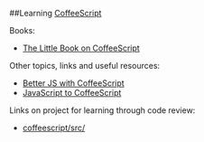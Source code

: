 ##Learning [CoffeeScript](http://coffeescript.org/)

Books:

* [The Little Book on CoffeeScript](https://arcturo.github.io/library/coffeescript/)

Other topics, links and useful resources:

* [Better JS with CoffeeScript](https://vimeo.com/35258313)
* [JavaScript to CoffeeScript](http://js2.coffee/)

Links on project for learning through code review:

* [coffeescript/src/](https://github.com/jashkenas/coffeescript/tree/master/src)